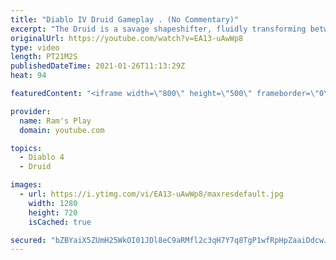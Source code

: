 ```yaml
---
title: "Diablo IV Druid Gameplay . (No Commentary)"
excerpt: "The Druid is a savage shapeshifter, fluidly transforming between the forms of a towering bear or a vicious werewolf to fight alongside the creatures of the wild."
originalUrl: https://youtube.com/watch?v=EA13-uAwWp8
type: video
length: PT21M2S
publishedDateTime: 2021-01-26T11:13:29Z
heat: 94

featuredContent: "<iframe width=\"800\" height=\"500\" frameborder=\"0\" src=\"https://www.youtube.com/embed/EA13-uAwWp8\" allow=\"accelerometer; autoplay; encrypted-media; gyroscope; picture-in-picture\" allowfullscreen></iframe>"

provider:
  name: Ram's Play
  domain: youtube.com

topics:
  - Diablo 4
  - Druid

images:
  - url: https://i.ytimg.com/vi/EA13-uAwWp8/maxresdefault.jpg
    width: 1280
    height: 720
    isCached: true

secured: "bZBYaiX5ZUmH25WkOI01JDl8eC9aRMfl2c3qH7Y7q8TgP1wfRpHpZaaiDdcwJm6bMHbt7IF9CoOxMh1DmYC1ekwzMA3G//aJkJWe7s/CqmOZdzm/FOPPZaHp1wLIEsD0UN2erXk2CPdkhAQc48i+eDt19XBIyEFWumm4kpGwkqvNi9Ufc+z8O356yPF2+0HZ30HRaRVXCc/ZAE9GvBgERinGidIiSsw8qhSBubsn5sHcHTxvvitu/p140tn6ycwceKrnnFaEZfvoCPJR/EjHJLspuYjyrS3t8j1jZBm/l5ZD6+c22HDLQnUvuBolSPeAEp6ZqhLY7Ly5f7fTsasdtVGAAddb3YFMx+Zw3udXY9OZX3yHE4akZaIFYlq2F3FqLm7P8AOd/LVbsXVGSm/I/9KOpKTNzD+/nb5je3hFyrRz6eRuNVW42hGLsfDECGGu;9J/4Hr0OhHCA4dquZuO7WA=="
---
```


